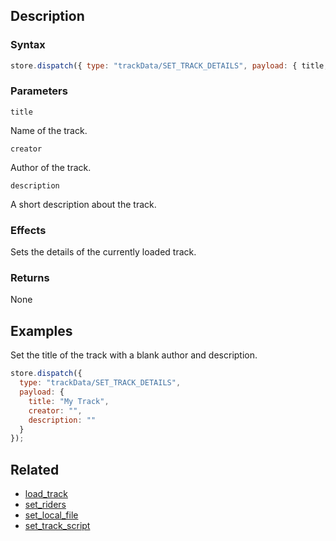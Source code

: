 ## Description

### Syntax

```javascript
store.dispatch({ type: "trackData/SET_TRACK_DETAILS", payload: { title, creator, description } });
```

### Parameters

`title`

Name of the track.

`creator`

Author of the track.

`description`

A short description about the track.

### Effects

Sets the details of the currently loaded track.

### Returns

None

## Examples

Set the title of the track with a blank author and description.

```javascript
store.dispatch({
  type: "trackData/SET_TRACK_DETAILS",
  payload: {
    title: "My Track",
    creator: "",
    description: ""
  }
});
```

## Related

- [load_track](./load_track.md)
- [set_riders](./set_riders.md)
- [set_local_file](./set_local_file.md)
- [set_track_script](./set_track_script.md)
